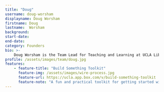 ```yaml
---
title: "Doug"
username: doug-worsham
displayname: Doug Worsham
firstname: Doug
lastname:  Worsham
background: 
start-date:
end-date:
category: Founders
bio: >- 
    Doug Worsham is the Team Lead for Teaching and Learning at UCLA Library, the subject liaison for Psychology and Food Studies, and a founder and community organizer for WI+RE. With a background in instructional design and student-centered pedagogy, Doug is passionately interested in how learners work together to build knowledge. 
profile: /assets/images/team/doug.jpg
features:
    - feature-title: "Build Something Toolkit"
      feature-img: /assets/images/wire-process.jpg
      feature-url: https://ucla.app.box.com/v/build-something-toolkit
      feature-note: "A fun and practical toolkit for getting started with learning design and rapid-prototyping."
---
```


